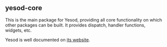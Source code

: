 ## yesod-core

This is the main package for Yesod, providing all core functionality on which
other packages can be built. It provides dispatch, handler functions, widgets,
etc.

Yesod is well documented on [its website](http://www.yesodweb.com/).
